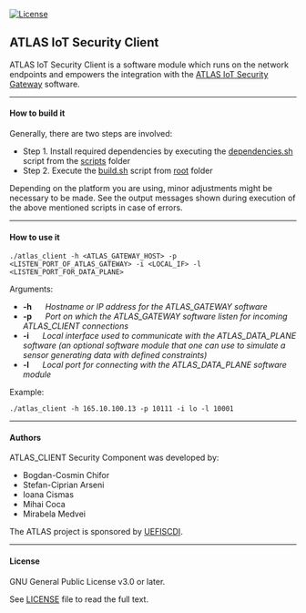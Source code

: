 [![License](https://img.shields.io/badge/license-GPL%20v3.0%20or%20later-brightgreen.svg)](https://github.com/chiforbogdan/atlas_client/blob/master/LICENSE)

## ATLAS IoT Security Client
ATLAS IoT Security Client is a software module which runs on the network endpoints and empowers the integration with the [ATLAS IoT Security Gateway][Atlas_gateway] software.

----

#### How to build it
Generally, there are two steps are involved:
* Step 1. Install required dependencies by executing the [dependencies.sh][dep_script] script from the [scripts][script_dir] folder
* Step 2. Execute the [build.sh][build_script] script from [root][root_dir] folder

Depending on the platform you are using, minor adjustments might be necessary to be made. See the output messages shown during execution of the above mentioned scripts in case of errors.

----

#### How to use it
```
./atlas_client -h <ATLAS_GATEWAY_HOST> -p <LISTEN_PORT_OF_ATLAS_GATEWAY> -i <LOCAL_IF> -l <LISTEN_PORT_FOR_DATA_PLANE>
```

Arguments:
* __-h__ &nbsp;&nbsp;&nbsp;&nbsp; _Hostname or IP address for the ATLAS_GATEWAY software_
* __-p__ &nbsp;&nbsp;&nbsp;&nbsp; _Port on which the ATLAS_GATEWAY software listen for incoming ATLAS_CLIENT connections_
* __-i__ &nbsp;&nbsp;&nbsp;&nbsp; _Local interface used to communicate with the ATLAS_DATA_PLANE software (an optional software module that one can use to simulate a sensor generating data with defined constraints)_
* __-l__ &nbsp;&nbsp;&nbsp;&nbsp; _Local port for connecting with the ATLAS_DATA_PLANE software module_

Example:
```
./atlas_client -h 165.10.100.13 -p 10111 -i lo -l 10001
```

----

#### Authors
ATLAS_CLIENT Security Component was developed by:
* Bogdan-Cosmin Chifor
* Stefan-Ciprian Arseni
* Ioana Cismas
* Mihai Coca
* Mirabela Medvei

The ATLAS project is sponsored by [UEFISCDI].

----

#### License
GNU General Public License v3.0 or later.

See [LICENSE] file to read the full text.

[Atlas_gateway]: https://github.com/chiforbogdan/atlas_gateway
[UEFISCDI]: https://uefiscdi.gov.ro/
[LICENSE]: https://github.com/chiforbogdan/atlas_client/blob/master/LICENSE
[dep_script]: https://github.com/chiforbogdan/atlas_client/tree/scripts/scripts/dependencies.sh
[script_dir]: https://github.com/chiforbogdan/atlas_client/tree/scripts/scripts/
[build_script]: https://github.com/chiforbogdan/atlas_client/blob/scripts/build.sh
[root_dir]: https://github.com/chiforbogdan/atlas_client/tree/scripts/
